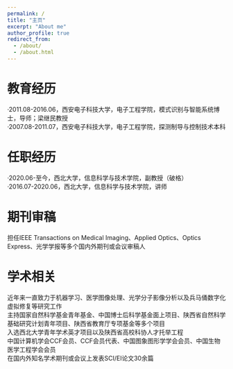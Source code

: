 ```yaml
---
permalink: /
title: "主页"
excerpt: "About me"
author_profile: true
redirect_from: 
  - /about/
  - /about.html
---
```

教育经历
====
·2011.08-2016.06，西安电子科技大学，电子工程学院，模式识别与智能系统博士，导师；梁继民教授  
·2007.08-2011.07，西安电子科技大学，电子工程学院，探测制导与控制技术本科

任职经历
====
·2020.06-至今，西北大学，信息科学与技术学院，副教授（破格）  
·2016.07-2020.06，西北大学，信息科学与技术学院，讲师  

期刊审稿
====
担任IEEE Transactions on Medical Imaging、Applied Optics、Optics Express、光学学报等多个国内外期刊或会议审稿人

学术相关
====
近年来一直致力于机器学习、医学图像处理、光学分子影像分析以及兵马俑数字化虚拟修复等研究工作  
主持国家自然科学基金青年基金、中国博士后科学基金面上项目、陕西省自然科学基础研究计划青年项目、陕西省教育厅专项基金等多个项目  
入选西北大学青年学术英才项目以及陕西省高校科协人才托举工程  
中国计算机学会CCF会员、CCF会员代表、中国图象图形学学会会员、中国生物医学工程学会会员  
在国内外知名学术期刊或会议上发表SCI/EI论文30余篇
